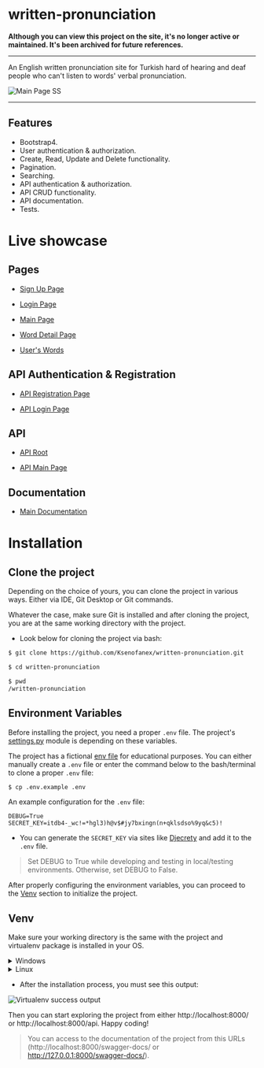 # written-pronunciation

**Although you can view this project on the site, it's no longer active or maintained. It's been archived for future references.**

***

An English written pronunciation site for Turkish hard of hearing and deaf people who can't listen to words' verbal pronunciation.

![Main Page SS](https://user-images.githubusercontent.com/53350572/183075250-12c8a87a-b570-4eb2-831c-990d009e832b.png)

***

## Features

- Bootstrap4.
- User authentication & authorization.
- Create, Read, Update and Delete functionality.
- Pagination.
- Searching.
- API authentication & authorization.
- API CRUD functionality.
- API documentation.
- Tests.

# Live showcase

## Pages

- [Sign Up Page](https://pronunciationksenofanex.herokuapp.com/users/signup/) 

- [Login Page](https://pronunciationksenofanex.herokuapp.com/users/login/)

- [Main Page](https://pronunciationksenofanex.herokuapp.com/)

- [Word Detail Page](https://pronunciationksenofanex.herokuapp.com/2/) 

- [User's Words](https://pronunciationksenofanex.herokuapp.com/user-words/Ksenofanex/)

## API Authentication & Registration

- [API Registration Page](https://pronunciationksenofanex.herokuapp.com/api/v1/rest-auth/registration/) 

- [API Login Page](https://pronunciationksenofanex.herokuapp.com/api-auth/login/?next=/api/v1/)

## API

- [API Root](https://pronunciationksenofanex.herokuapp.com/api/)

- [API Main Page](https://pronunciationksenofanex.herokuapp.com/api/words/) 

## Documentation

- [Main Documentation]( https://pronunciationksenofanex.herokuapp.com/swagger-docs/)

# Installation

## Clone the project

Depending on the choice of yours, you can clone the project in various ways. Either via IDE, Git Desktop or Git commands.

Whatever the case, make sure Git is installed and after cloning the project, you are at the same working directory with the project.

- Look below for cloning the project via bash:

```bash
$ git clone https://github.com/Ksenofanex/written-pronunciation.git

$ cd written-pronunciation

$ pwd
/written-pronunciation
```

## Environment Variables

Before installing the project, you need a proper `.env` file. The project's [settings.py](written_pronunciation/settings.py) module is depending on these variables.

The project has a fictional [env file](.env.example) for educational purposes. You can either manually create a `.env` file or enter the command below to the bash/terminal to clone a proper `.env` file:

```bash
$ cp .env.example .env
```

An example configuration for the `.env` file:

```
DEBUG=True
SECRET_KEY=itdb4-_wc!=*hgl3)h@v$#jy7bxingn(n+qklsdso%9yq&c5)!
```

- You can generate the `SECRET_KEY` via sites like [Djecrety](https://djecrety.ir/) and add it to the `.env` file.

> Set DEBUG to True while developing and testing in local/testing environments. Otherwise, set DEBUG to False.

After properly configuring the environment variables, you can proceed to the [Venv](https://github.com/Ksenofanex/written-pronunciation#venv) section to initialize the project.

## Venv
Make sure your working directory is the same with the project and virtualenv package is installed in your OS.

<details>
<summary>Windows</summary>

```bash
> pwd
\written-pronunciation

> pip install virtualenv

> virtualenv env

> .\env\Scripts\activate

> pip install -r requirements.txt

> python manage.py makemigrations

> python manage.py migrate

> python manage.py runserver
```

![Virtualenv GIF](https://i.imgur.com/T769x6j.gif)

</details>

<details>
<summary>Linux</summary>

```bash
$ pwd
/written-pronunciation

$ pip3 install virtualenv

$ python3 -m venv env

$ source env/bin/activate

$ pip3 install requirements.txt

$ python3 manage.py makemigrations

$ python3 manage.py migrate

$ python3 manage.py runserver
```

</details>

- After the installation process, you must see this output:

![Virtualenv success output](https://i.imgur.com/9Dwp7s0.png)

Then you can start exploring the project from either http://localhost:8000/ or http://localhost:8000/api. Happy coding!

> You can access to the documentation of the project from this URLs (http://localhost:8000/swagger-docs/ or http://127.0.0.1:8000/swagger-docs/).
